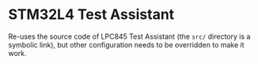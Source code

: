 # STM32L4 Test Assistant

Re-uses the source code of LPC845 Test Assistant (the `src/` directory is a symbolic link), but other configuration needs to be overridden to make it work.
